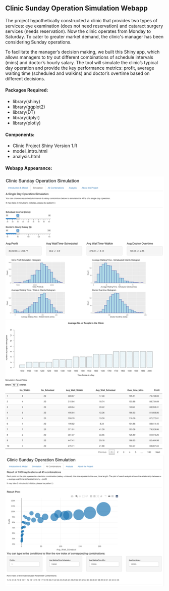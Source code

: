 ## Clinic Sunday Operation Simulation Webapp

The project hypothetically constructed a clinic that provides two types of services: eye examination (does not need reservation) and cataract surgery services (needs reservation). Now the clinic operates from Monday to Saturday. To cater to greater market demand, the clinic's manager has been considering Sunday operations.

To facilitate the manager’s decision making, we built this Shiny app, which allows managers to try out different combinations of schedule intervals (mins) and doctor’s hourly salary. The tool will simulate the clinic’s typical day operation and provide the key performance metrics: profit, average waiting time (scheduled and walkins) and doctor’s overtime based on different decisions.

<h4> Packages Required: </h4>

- library(shiny)
- library(ggplot2)
- library(DT)
- library(dplyr)
- library(plotly)

<h4> Components: </h4>

- Clinic Project Shiny Version 1.R
- model_intro.html
- analysis.html

<h4> Webapp Appearance: </h4>

![](sim1.png)
![](sim2.png)
![](sim3.png)